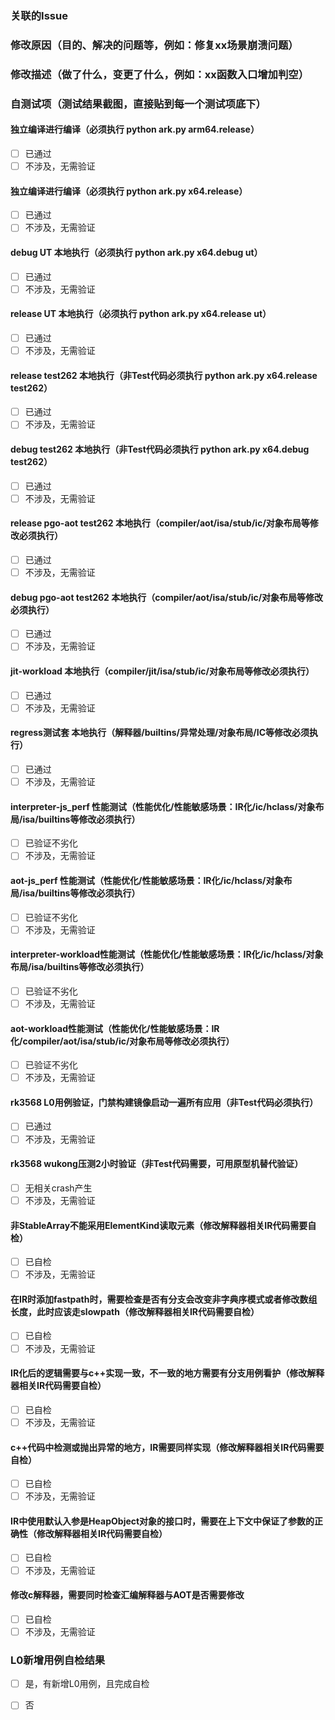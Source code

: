 ### 关联的Issue

### 修改原因（目的、解决的问题等，例如：修复xx场景崩溃问题）

### 修改描述（做了什么，变更了什么，例如：xx函数入口增加判空）

### 自测试项（测试结果截图，直接贴到每一个测试项底下）
#### 独立编译进行编译（必须执行 python ark.py arm64.release）
- [ ] 已通过
- [ ] 不涉及，无需验证
#### 独立编译进行编译（必须执行 python ark.py x64.release）
- [ ] 已通过
- [ ] 不涉及，无需验证
#### debug UT 本地执行（必须执行 python ark.py x64.debug ut）
- [ ] 已通过
- [ ] 不涉及，无需验证
#### release UT 本地执行（必须执行 python ark.py x64.release ut）
- [ ] 已通过 
- [ ] 不涉及，无需验证
#### release test262 本地执行（非Test代码必须执行 python ark.py x64.release test262）
- [ ] 已通过
- [ ] 不涉及，无需验证
#### debug test262 本地执行（非Test代码必须执行 python ark.py x64.debug test262）
- [ ] 已通过
- [ ] 不涉及，无需验证
#### release pgo-aot test262 本地执行（compiler/aot/isa/stub/ic/对象布局等修改必须执行）
- [ ] 已通过
- [ ] 不涉及，无需验证
#### debug pgo-aot test262 本地执行（compiler/aot/isa/stub/ic/对象布局等修改必须执行）
- [ ] 已通过
- [ ] 不涉及，无需验证
#### jit-workload 本地执行（compiler/jit/isa/stub/ic/对象布局等修改必须执行）
- [ ] 已通过
- [ ] 不涉及，无需验证
#### regress测试套 本地执行（解释器/builtins/异常处理/对象布局/IC等修改必须执行）
- [ ] 已通过
- [ ] 不涉及，无需验证
#### interpreter-js_perf 性能测试（性能优化/性能敏感场景：IR化/ic/hclass/对象布局/isa/builtins等修改必须执行）
- [ ] 已验证不劣化
- [ ] 不涉及，无需验证
#### aot-js_perf 性能测试（性能优化/性能敏感场景：IR化/ic/hclass/对象布局/isa/builtins等修改必须执行）
- [ ] 已验证不劣化
- [ ] 不涉及，无需验证
#### interpreter-workload性能测试（性能优化/性能敏感场景：IR化/ic/hclass/对象布局/isa/builtins等修改必须执行）
- [ ] 已验证不劣化
- [ ] 不涉及，无需验证
#### aot-workload性能测试（性能优化/性能敏感场景：IR化/compiler/aot/isa/stub/ic/对象布局等修改必须执行）
- [ ] 已验证不劣化
- [ ] 不涉及，无需验证
#### rk3568 L0用例验证，门禁构建镜像启动一遍所有应用（非Test代码必须执行）
- [ ] 已通过
- [ ] 不涉及，无需验证
#### rk3568 wukong压测2小时验证（非Test代码需要，可用原型机替代验证）
- [ ] 无相关crash产生
- [ ] 不涉及，无需验证
#### 非StableArray不能采用ElementKind读取元素（修改解释器相关IR代码需要自检）
- [ ] 已自检
- [ ] 不涉及，无需验证
#### 在IR时添加fastpath时，需要检查是否有分支会改变非字典序模式或者修改数组长度，此时应该走slowpath（修改解释器相关IR代码需要自检）
- [ ] 已自检
- [ ] 不涉及，无需验证
#### IR化后的逻辑需要与c++实现一致，不一致的地方需要有分支用例看护（修改解释器相关IR代码需要自检）
- [ ] 已自检
- [ ] 不涉及，无需验证
#### c++代码中检测或抛出异常的地方，IR需要同样实现（修改解释器相关IR代码需要自检）
- [ ] 已自检
- [ ] 不涉及，无需验证
#### IR中使用默认入参是HeapObject对象的接口时，需要在上下文中保证了参数的正确性（修改解释器相关IR代码需要自检）
- [ ] 已自检
- [ ] 不涉及，无需验证
#### 修改c解释器，需要同时检查汇编解释器与AOT是否需要修改
- [ ] 已自检
- [ ] 不涉及，无需验证

### L0新增用例自检结果
- [ ] 是，有新增L0用例，且完成自检
- [ ] 否

